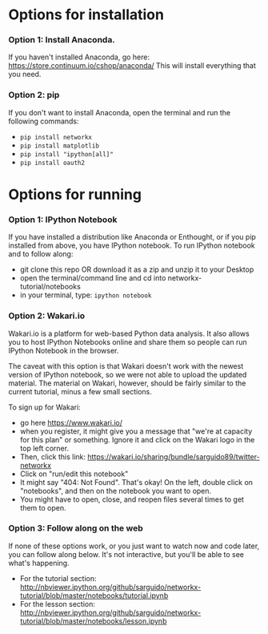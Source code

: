 # Options for installation

### Option 1: Install Anaconda.

If you haven't installed Anaconda, go here: https://store.continuum.io/cshop/anaconda/ This will install everything that you need.

### Option 2: pip

If you don't want to install Anaconda, open the terminal and run the following commands:

- <code>pip install networkx</code>
- <code>pip install matplotlib</code>
- <code>pip install "ipython[all]"</code>
- <code>pip install oauth2</code>

# Options for running

### Option 1: IPython Notebook

If you have installed a distribution like Anaconda or Enthought, or if you pip installed from above, you have IPython notebook. To run IPython notebook and to follow along:

- git clone this repo OR download it as a zip and unzip it to your Desktop
- open the terminal/command line and cd into networkx-tutorial/notebooks
- in your terminal, type: <code>ipython notebook</code> 

### Option 2: Wakari.io

Wakari.io is a platform for web-based Python data analysis. It also allows you to host IPython Notebooks online and share them so people can run IPython Notebook in the browser. 

The caveat with this option is that Wakari doesn't work with the newest version of IPython notebook, so we were not able to upload the updated material. The material on Wakari, however, should be fairly similar to the current tutorial, minus a few small sections.

To sign up for Wakari:

- go here https://www.wakari.io/
- when you register, it might give you a message that "we're at capacity for this plan" or something. Ignore it and click on the Wakari logo in the top left corner.
- Then, click this link: https://wakari.io/sharing/bundle/sarguido89/twitter-networkx
- Click on "run/edit this notebook"
- It might say "404: Not Found". That's okay! On the left, double click on "notebooks", and then on the notebook you want to open.
- You might have to open, close, and reopen files several times to get them to open.

### Option 3: Follow along on the web

If none of these options work, or you just want to watch now and code later, you can follow along below. It's not interactive, but you'll be able to see what's happening.

- For the tutorial section: http://nbviewer.ipython.org/github/sarguido/networkx-tutorial/blob/master/notebooks/tutorial.ipynb
- For the lesson section: http://nbviewer.ipython.org/github/sarguido/networkx-tutorial/blob/master/notebooks/lesson.ipynb
